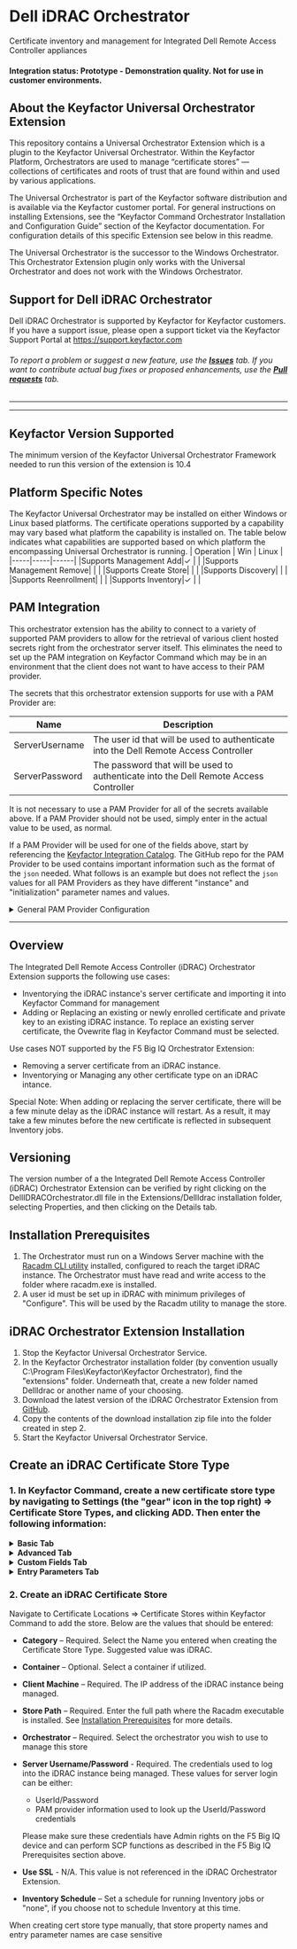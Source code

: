 
# Dell iDRAC Orchestrator

Certificate inventory and management for Integrated Dell Remote Access Controller appliances

#### Integration status: Prototype - Demonstration quality. Not for use in customer environments.

## About the Keyfactor Universal Orchestrator Extension

This repository contains a Universal Orchestrator Extension which is a plugin to the Keyfactor Universal Orchestrator. Within the Keyfactor Platform, Orchestrators are used to manage “certificate stores” &mdash; collections of certificates and roots of trust that are found within and used by various applications.

The Universal Orchestrator is part of the Keyfactor software distribution and is available via the Keyfactor customer portal. For general instructions on installing Extensions, see the “Keyfactor Command Orchestrator Installation and Configuration Guide” section of the Keyfactor documentation. For configuration details of this specific Extension see below in this readme.

The Universal Orchestrator is the successor to the Windows Orchestrator. This Orchestrator Extension plugin only works with the Universal Orchestrator and does not work with the Windows Orchestrator.

## Support for Dell iDRAC Orchestrator

Dell iDRAC Orchestrator is supported by Keyfactor for Keyfactor customers. If you have a support issue, please open a support ticket via the Keyfactor Support Portal at https://support.keyfactor.com

###### To report a problem or suggest a new feature, use the **[Issues](../../issues)** tab. If you want to contribute actual bug fixes or proposed enhancements, use the **[Pull requests](../../pulls)** tab.

---


---



## Keyfactor Version Supported

The minimum version of the Keyfactor Universal Orchestrator Framework needed to run this version of the extension is 10.4
## Platform Specific Notes

The Keyfactor Universal Orchestrator may be installed on either Windows or Linux based platforms. The certificate operations supported by a capability may vary based what platform the capability is installed on. The table below indicates what capabilities are supported based on which platform the encompassing Universal Orchestrator is running.
| Operation | Win | Linux |
|-----|-----|------|
|Supports Management Add|&check; |  |
|Supports Management Remove|  |  |
|Supports Create Store|  |  |
|Supports Discovery|  |  |
|Supports Reenrollment|  |  |
|Supports Inventory|&check; |  |


## PAM Integration

This orchestrator extension has the ability to connect to a variety of supported PAM providers to allow for the retrieval of various client hosted secrets right from the orchestrator server itself.  This eliminates the need to set up the PAM integration on Keyfactor Command which may be in an environment that the client does not want to have access to their PAM provider.

The secrets that this orchestrator extension supports for use with a PAM Provider are:

|Name|Description|
|----|-----------|
|ServerUsername|The user id that will be used to authenticate into the Dell Remote Access Controller|
|ServerPassword|The password that will be used to authenticate into the Dell Remote Access Controller|
  

It is not necessary to use a PAM Provider for all of the secrets available above. If a PAM Provider should not be used, simply enter in the actual value to be used, as normal.

If a PAM Provider will be used for one of the fields above, start by referencing the [Keyfactor Integration Catalog](https://keyfactor.github.io/integrations-catalog/content/pam). The GitHub repo for the PAM Provider to be used contains important information such as the format of the `json` needed. What follows is an example but does not reflect the `json` values for all PAM Providers as they have different "instance" and "initialization" parameter names and values.

<details><summary>General PAM Provider Configuration</summary>
<p>



### Example PAM Provider Setup

To use a PAM Provider to resolve a field, in this example the __Server Password__ will be resolved by the `Hashicorp-Vault` provider, first install the PAM Provider extension from the [Keyfactor Integration Catalog](https://keyfactor.github.io/integrations-catalog/content/pam) on the Universal Orchestrator.

Next, complete configuration of the PAM Provider on the UO by editing the `manifest.json` of the __PAM Provider__ (e.g. located at extensions/Hashicorp-Vault/manifest.json). The "initialization" parameters need to be entered here:

~~~ json
  "Keyfactor:PAMProviders:Hashicorp-Vault:InitializationInfo": {
    "Host": "http://127.0.0.1:8200",
    "Path": "v1/secret/data",
    "Token": "xxxxxx"
  }
~~~

After these values are entered, the Orchestrator needs to be restarted to pick up the configuration. Now the PAM Provider can be used on other Orchestrator Extensions.

### Use the PAM Provider
With the PAM Provider configured as an extenion on the UO, a `json` object can be passed instead of an actual value to resolve the field with a PAM Provider. Consult the [Keyfactor Integration Catalog](https://keyfactor.github.io/integrations-catalog/content/pam) for the specific format of the `json` object.

To have the __Server Password__ field resolved by the `Hashicorp-Vault` provider, the corresponding `json` object from the `Hashicorp-Vault` extension needs to be copied and filed in with the correct information:

~~~ json
{"Secret":"my-kv-secret","Key":"myServerPassword"}
~~~

This text would be entered in as the value for the __Server Password__, instead of entering in the actual password. The Orchestrator will attempt to use the PAM Provider to retrieve the __Server Password__. If PAM should not be used, just directly enter in the value for the field.
</p>
</details> 




---


<!-- add integration specific information below -->
## Overview

The Integrated Dell Remote Access Controller (iDRAC) Orchestrator Extension supports the following use cases:

- Inventorying the iDRAC instance's server certificate and importing it into Keyfactor Command for management
- Adding or Replacing an existing or newly enrolled certificate and private key to an existing iDRAC instance.  To replace an existing server certificate, the Ovewrite flag in Keyfactor Command must be selected.

Use cases NOT supported by the F5 Big IQ Orchestrator Extension:

- Removing a server certificate from an iDRAC instance.
- Inventorying or Managing any other certificate type on an iDRAC intance.

Special Note: When adding or replacing the server certificate, there will be a few minute delay as the iDRAC instance will restart.  As a result, it may take a few minutes before the new certificate is reflected in subsequent Inventory jobs.


## Versioning

The version number of a the Integrated Dell Remote Access Controller (iDRAC) Orchestrator Extension can be verified by right clicking on the DellIDRACOrchestrator.dll file in the Extensions/DellIdrac installation folder, selecting Properties, and then clicking on the Details tab.


## Installation Prerequisites

1. The Orchestrator must run on a Windows Server machine with the [Racadm CLI utility](https://www.dell.com/support/home/en-us/drivers/driversdetails?driverid=8gmf6) installed, configured to reach the target iDRAC instance.  The Orchestrator must have read and write access to the folder where racadm.exe is installed.
2. A user id must be set up in iDRAC with minimum privileges of "Configure".  This will be used by the Racadm utility to manage the store.


## iDRAC Orchestrator Extension Installation

1. Stop the Keyfactor Universal Orchestrator Service.
2. In the Keyfactor Orchestrator installation folder (by convention usually C:\Program Files\Keyfactor\Keyfactor Orchestrator), find the "extensions" folder. Underneath that, create a new folder named DellIdrac or another name of your choosing.
3. Download the latest version of the iDRAC Orchestrator Extension from [GitHub](https://github.com/Keyfactor/dell-idrac-orchestrator).
4. Copy the contents of the download installation zip file into the folder created in step 2.
5. Start the Keyfactor Universal Orchestrator Service.


## Create an iDRAC Certificate Store Type

### 1\. In Keyfactor Command, create a new certificate store type by navigating to Settings (the "gear" icon in the top right) => Certificate Store Types, and clicking ADD.  Then enter the following information:

<details>
<summary><b>Basic Tab</b></summary>

- **Name** – Required. The descriptive display name of the new Certificate Store Type.  Suggested => iDRAC
- **Short Name** – Required. This value ***must be*** iDRAC.
- **Custom Capability** - Leave unchecked
- **Supported Job Types** – Select Inventory and Add.
- **General Settings** - Select Needs Server.  Select Blueprint Allowed if you plan to use blueprinting.  Leave Uses PowerShell unchecked.
- **Password Settings** - Leave both options unchecked

</details>

<details>
<summary><b>Advanced Tab</b></summary>

- **Store Path Type** - Select Freeform
- **Supports Custom Alias** - Forbidden
- **Private Key Handling** - Required
- **PFX Password Style** - Default

</details>

<details>
<summary><b>Custom Fields Tab</b></summary>

Not Used

</details>

<details>
<summary><b>Entry Parameters Tab</b></summary>

Not Used

</details>


### 2\. Create an iDRAC Certificate Store

Navigate to Certificate Locations =\> Certificate Stores within Keyfactor Command to add the store. Below are the values that should be entered:

- **Category** – Required.  Select the Name you entered when creating the Certificate Store Type.  Suggested value was iDRAC.

- **Container** – Optional.  Select a container if utilized.

- **Client Machine** – Required.  The IP address of the iDRAC instance being managed.  
  
- **Store Path** – Required.  Enter the full path where the Racadm executable is installed.  See [Installation Prerequisites](#installation-prerequisites) for more details.

- **Orchestrator** – Required.  Select the orchestrator you wish to use to manage this store

- **Server Username/Password** - Required.  The credentials used to log into the iDRAC instance being managed.  These values for server login can be either:
  
  - UserId/Password
  - PAM provider information used to look up the UserId/Password credentials

  Please make sure these credentials have Admin rights on the F5 Big IQ device and can perform SCP functions as described in the F5 Big IQ Prerequisites section above.

- **Use SSL** - N/A.  This value is not referenced in the iDRAC Orchestrator Extension.

- **Inventory Schedule** – Set a schedule for running Inventory jobs or "none", if you choose not to schedule Inventory at this time.

When creating cert store type manually, that store property names and entry parameter names are case sensitive


